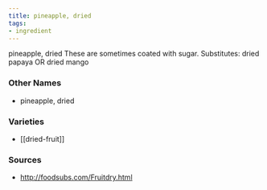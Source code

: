 ```yaml
---
title: pineapple, dried
tags:
- ingredient
---
```

pineapple, dried These are sometimes coated with sugar. Substitutes: dried papaya OR dried mango

### Other Names

* pineapple, dried

### Varieties

* [[dried-fruit]]

### Sources
* http://foodsubs.com/Fruitdry.html
